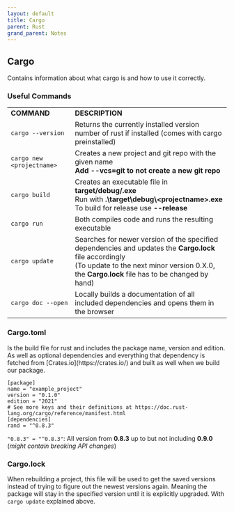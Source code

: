 ```yaml
---
layout: default
title: Cargo
parent: Rust
grand_parent: Notes
---
```


<h2>Cargo</h2>
<p>Contains information about what cargo is and how to use it correctly.</p>
<h3>Useful Commands</h3>
<html>
<table>
<tr>
    <td>
        <b>COMMAND</b>
    </td>
    <td>
        <b>DESCRIPTION</b>
    </td>
</tr>
<tr>
    <td>
        <code>cargo --version</code>
    </td>
    <td>
        Returns the currently installed version number of rust if installed (comes with cargo preinstalled)
    </td>
</tr>
<tr>
    <td>
        <code>cargo new &ltprojectname&gt</code>
    </td>
    <td>
        Creates a new project and git repo with the given name
        </br>
        <b>Add --vcs=git to not create a new git repo</b>
    </td>
</tr>
<tr>
    <td>
        <code>cargo build</code>
    </td>
    <td>
        Creates an executable file in <b>target/debug/<projectname>.exe</b>
        <br/>
        Run with <b>.\target\debug\&ltprojectname&gt.exe</b>
        <br/>
        To build for release use <b>--release</b>
    </td>
</tr>
<tr>
    <td>
        <code>cargo run</code>
    </td>
    <td>
        Both compiles code and runs the resulting executable
    </td>
</tr>
<tr>
    <td>
        <code>cargo update</code>
    </td>
    <td>
        Searches for newer version of the specified dependencies and updates the <b>Cargo.lock</b> file accordingly
        <br/>
        (To update to the next minor version 0.X.0, the <b>Cargo.lock</b> file has to be changed by hand)
    </td>
</tr>
<tr>
    <td>
        <code>cargo doc --open</code>
    </td>
    <td>
        Locally builds a documentation of all included dependencies and opens them in the browser
    </td>
</tr>
</table>
</html>

<h3>Cargo.toml</h3>
<p>Is the build file for rust and includes the package name, version and edition. As well as optional dependencies and everything that dependency is fetched from [Crates.io](https://crates.io/) and built as well when we build our package.</p>

<pre><code class="lang-toml"><span class="hljs-section">[package]</span>
<span class="hljs-attr">name</span> = <span class="hljs-string">"example_project"</span>
<span class="hljs-attr">version</span> = <span class="hljs-string">"0.1.0"</span>
<span class="hljs-attr">edition</span> = <span class="hljs-string">"2021"</span>
<span class="hljs-comment"># See more keys and their definitions at https://doc.rust-lang.org/cargo/reference/manifest.html</span>
<span class="hljs-section">[dependencies]</span>
<span class="hljs-attr">rand</span> = <span class="hljs-string">"^0.8.3"</span>
</code></pre>

<p><code>"0.8.3" = "^0.8.3"</code>: All version from <b>0.8.3</b> up to but not including <b>0.9.0</b> (<i>might contain breaking API changes</i>)</p>

<h3>Cargo.lock</h3>
<p>When rebuilding a project, this file will be used to get the saved versions instead of trying to figure out the newest versions again. Meaning the package will stay in the specified version until it is explicitly upgraded. With <code>cargo update</code> explained above.</p>
